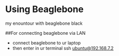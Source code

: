 # Using Beaglebone
my enountour with beaglebone black

##For connecting beaglebone via LAN
 * connect beaglebone to ur laptop 
 * then enter in ur terminal
  ssh ubuntu@192.168.7.2
